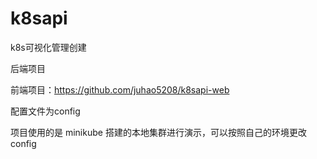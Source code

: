 # k8sapi

k8s可视化管理创建

后端项目

前端项目：https://github.com/juhao5208/k8sapi-web

配置文件为config

项目使用的是 minikube 搭建的本地集群进行演示，可以按照自己的环境更改config
